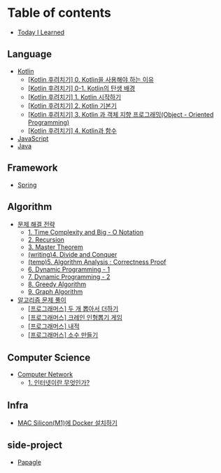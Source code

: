 # Table of contents

* [Today I Learned](README.md)

## Language

* [Kotlin](language/untitled/README.md)
  * [\[Kotlin 후려치기\] 0. Kotlin을 사용해야 하는 이유](language/untitled/kotlin-1.-kotlin.md)
  * [\[Kotlin 후려치기\] 0-1. Kotlin의 탄생 배경](language/untitled/kotlin-1-1.-kotlin.md)
  * [\[Kotlin 후려치기\] 1. Kotlin 시작하기](language/untitled/kotlin-1.-kotlin-1.md)
  * [\[Kotlin 후려치기\] 2. Kotlin 기본기](language/untitled/kotlin-2.-kotlin.md)
  * [\[Kotlin 후려치기\] 3. Kotlin 과 객체 지향 프로그래밍\(Object - Oriented Programming\)](language/untitled/kotlin-3.-kotlin.md)
  * [\[Kotlin 후려치기\] 4. Kotlin과 함수](language/untitled/kotlin-4.-kotlin.md)
* [JavaScript](language/javascript.md)
* [Java](language/java.md)

## Framework

* [Spring](framework/spring.md)

## Algorithm

* [문제 해결 전략](algorithm/undefined/README.md)
  * [1. Time Complexity and Big - O Notation](algorithm/undefined/time-complexity-and-big-o-notation.md)
  * [2. Recursion](algorithm/undefined/2.-recursion.md)
  * [3. Master Theorem](algorithm/undefined/1-1.-master-theorem.md)
  * [\(writing\)4. Divide and Conquer](algorithm/undefined/3.-divide-and-conquer.md)
  * [\(temp\)5. Algorithm Analysis ; Correctness Proof](algorithm/undefined/temp-5.-algorithm-analysis-correctness-proof.md)
  * [6. Dynamic Programming - 1](algorithm/undefined/6.-dynamic-programming-1.md)
  * [7. Dynamic Programming - 2](algorithm/undefined/7.-dynamic-programming-2.md)
  * [8. Greedy Algorithm](algorithm/undefined/8.-greedy-algorithm.md)
  * [9. Graph Algorithm](algorithm/undefined/9.-graph-algorithm.md)
* [알고리즘 문제 풀이](algorithm/undefined-1/README.md)
  * [\[프로그래머스\] 두 개 뽑아서 더하기](algorithm/undefined-1/undefined.md)
  * [\[프로그래머스\] 크레인 인형뽑기 게임](algorithm/undefined-1/undefined-1.md)
  * [\[프로그래머스\] 내적](algorithm/undefined-1/undefined-3.md)
  * [\[프로그래머스\] 소수 만들기](algorithm/undefined-1/undefined-2.md)

## Computer Science

* [Computer Network](computer-science/untitled/README.md)
  * [1. 인터넷이란 무엇인가?](computer-science/untitled/1..md)

## Infra

* [MAC Silicon\(M1\)에 Docker 설치하기](infra/mac-silicon-m1-docker.md)

## side-project

* [Papagle](side-project/papagle.md)

